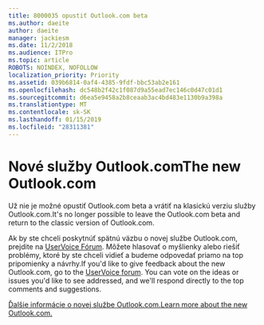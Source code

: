 ```yaml
---
title: 8000035 opustiť Outlook.com beta
ms.author: daeite
author: daeite
manager: jackiesm
ms.date: 11/2/2018
ms.audience: ITPro
ms.topic: article
ROBOTS: NOINDEX, NOFOLLOW
localization_priority: Priority
ms.assetid: 039b6814-0af4-4385-9fdf-bbc53ab2e161
ms.openlocfilehash: dc548b2f42c1f087d9a55ead7ec146c0d47c01d1
ms.sourcegitcommit: d6ea5e9458a2b8ceaab3ac4bd483e1130b9a398a
ms.translationtype: MT
ms.contentlocale: sk-SK
ms.lasthandoff: 01/15/2019
ms.locfileid: "28311381"
---
```

# <a name="the-new-outlookcom"></a><span data-ttu-id="73223-102">Nové služby Outlook.com</span><span class="sxs-lookup"><span data-stu-id="73223-102">The new Outlook.com</span></span>

<span data-ttu-id="73223-103">Už nie je možné opustiť Outlook.com beta a vrátiť na klasickú verziu služby Outlook.com.</span><span class="sxs-lookup"><span data-stu-id="73223-103">It's no longer possible to leave the Outlook.com beta and return to the classic version of Outlook.com.</span></span>
  
<span data-ttu-id="73223-p101">Ak by ste chceli poskytnúť spätnú väzbu o novej službe Outlook.com, prejdite na [UserVoice Fórum](https://go.microsoft.com/fwlink/p/?linkid=851599). Môžete hlasovať o myšlienky alebo riešiť problémy, ktoré by ste chceli vidieť a budeme odpovedať priamo na top pripomienky a návrhy.</span><span class="sxs-lookup"><span data-stu-id="73223-p101">If you'd like to give feedback about the new Outlook.com, go to the [UserVoice forum](https://go.microsoft.com/fwlink/p/?linkid=851599). You can vote on the ideas or issues you'd like to see addressed, and we'll respond directly to the top comments and suggestions.</span></span>
  
[<span data-ttu-id="73223-106">Ďalšie informácie o novej službe Outlook.com.</span><span class="sxs-lookup"><span data-stu-id="73223-106">Learn more about the new Outlook.com.</span></span>](https://go.microsoft.com/fwlink/p/?linkid=874356)
  


